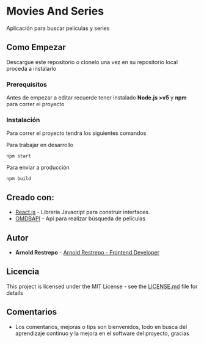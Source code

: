 # Movies And Series

Aplicación para buscar películas y series

## Como Empezar

Descargue este repositorio o clonelo una vez en su repositorio local proceda a instalarlo

### Prerequisitos

Antes de empezar a editar recuerde tener instalado **Node.js >v5** y **npm** para correr el proyecto

### Instalación

Para correr el proyecto tendrá los siguientes comandos

Para trabajar en desarrollo

```
npm start
```

Para enviar a producción

```
npm build
```

## Creado con:

- [React.js](https://reactjs.org/) - Libreria Javacript para construir interfaces.
- [OMDBAPI](http://www.omdbapi.com/) - Api para realizar búsqueda de películas

## Autor

- **Arnold Restrepo** - [Arnold Restrepo - Frontend Developer](https://arnoldrestrepo.com)

## Licencia

This project is licensed under the MIT License - see the [LICENSE.md](LICENSE.md) file for details

## Comentarios

- Los comentarios, mejoras o tips son bienvenidos, todo en busca del aprendizaje continuo y la mejora en el software del proyecto, gracias
